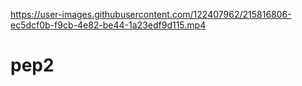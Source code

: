 

https://user-images.githubusercontent.com/122407962/215816806-ec5dcf0b-f9cb-4e82-be44-1a23edf9d115.mp4

# pep2
